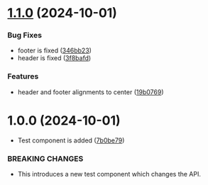 # [1.1.0](https://github.com/MostafaAMansour/react-ui-library/compare/v1.0.0...v1.1.0) (2024-10-01)


### Bug Fixes

* footer is fixed ([346bb23](https://github.com/MostafaAMansour/react-ui-library/commit/346bb2359ec6958b62204a6655c4a4d004a65835))
* header is fixed ([3f8bafd](https://github.com/MostafaAMansour/react-ui-library/commit/3f8bafd433543d0ef8fbc2e2e1ddda28e2d7eabd))


### Features

* header and footer alignments to center ([19b0769](https://github.com/MostafaAMansour/react-ui-library/commit/19b07699b27f2fb6f124d617c246e3401f19999f))

# 1.0.0 (2024-10-01)


* Test component is added ([7b0be79](https://github.com/MostafaAMansour/react-ui-library/commit/7b0be79c04ba6f2e4d2d91a165f21f8f3bfe8059))


### BREAKING CHANGES

* This introduces a new test component which changes the API.
